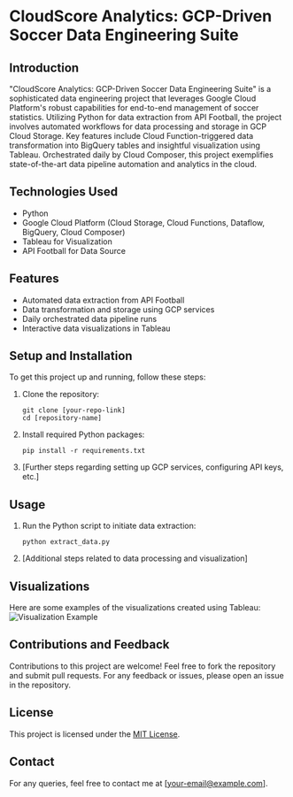 # CloudScore Analytics: GCP-Driven Soccer Data Engineering Suite

## Introduction

"CloudScore Analytics: GCP-Driven Soccer Data Engineering Suite" is a sophisticated data engineering project that leverages Google Cloud Platform's robust capabilities for end-to-end management of soccer statistics. Utilizing Python for data extraction from API Football, the project involves automated workflows for data processing and storage in GCP Cloud Storage. Key features include Cloud Function-triggered data transformation into BigQuery tables and insightful visualization using Tableau. Orchestrated daily by Cloud Composer, this project exemplifies state-of-the-art data pipeline automation and analytics in the cloud.

## Technologies Used
- Python
- Google Cloud Platform (Cloud Storage, Cloud Functions, Dataflow, BigQuery, Cloud Composer)
- Tableau for Visualization
- API Football for Data Source

## Features
- Automated data extraction from API Football
- Data transformation and storage using GCP services
- Daily orchestrated data pipeline runs
- Interactive data visualizations in Tableau

## Setup and Installation
To get this project up and running, follow these steps:
1. Clone the repository:
   ```
   git clone [your-repo-link]
   cd [repository-name]
   ```
2. Install required Python packages:
   ```
   pip install -r requirements.txt
   ```
3. [Further steps regarding setting up GCP services, configuring API keys, etc.]

## Usage
1. Run the Python script to initiate data extraction:
   ```
   python extract_data.py
   ```
2. [Additional steps related to data processing and visualization]

## Visualizations
Here are some examples of the visualizations created using Tableau:
![Visualization Example](link-to-image)

## Contributions and Feedback
Contributions to this project are welcome! Feel free to fork the repository and submit pull requests. For any feedback or issues, please open an issue in the repository.

## License
This project is licensed under the [MIT License](LICENSE.md).

## Contact
For any queries, feel free to contact me at [your-email@example.com].
